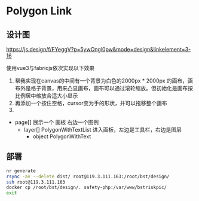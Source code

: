 # Polygon Link

## 设计图

https://js.design/f/FYeggV?p=5ywOngl0pw&mode=design&linkelement=3-16

使用vue3与fabricjs依次实现以下效果

1. 帮我实现在canvas的中间有一个背景为白色的2000px \* 2000px 的画布，画布外是格子背景，用来凸显画布，画布可以通过滚轮缩放。但初始化是画布按比例居中缩放合适大小显示
2. 再添加一个按住空格，cursor变为手的形状，并可以拖移整个画布
3.

- page[] 展示一个 画板 右边一个图例
  - layer[] PolygonWithTextList 进入画板，左边是工具栏，右边是图层
    - object PolygonWithText

## 部署

```bash
nr generate
rsync -av --delete dist/ root@119.3.111.163:/root/bst/design/
ssh root@119.3.111.163
docker cp /root/bst/design/. safety-php:/var/www/bstriskpic/
exit
```
